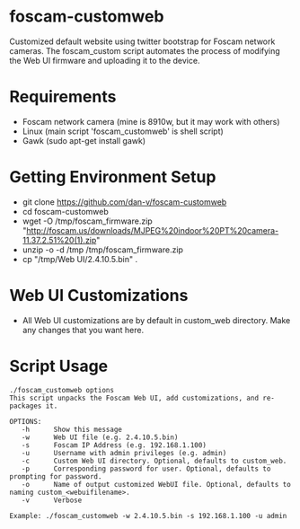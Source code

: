 foscam-customweb
================

Customized default website using twitter bootstrap for Foscam network cameras. The foscam_custom script automates the process of modifying the Web UI firmware and uploading it to the device.

Requirements
===
* Foscam network camera (mine is 8910w, but it may work with others)
* Linux (main script 'foscam_customweb' is shell script)
* Gawk (sudo apt-get install gawk)

Getting Environment Setup
===
* git clone https://github.com/dan-v/foscam-customweb
* cd foscam-customweb
* wget -O /tmp/foscam_firmware.zip "http://foscam.us/downloads/MJPEG%20indoor%20PT%20camera-11.37.2.51%20(1).zip"
* unzip -o -d /tmp /tmp/foscam_firmware.zip
* cp "/tmp/Web UI/2.4.10.5.bin" .

Web UI Customizations
===
* All Web UI customizations are by default in custom_web directory. Make any changes that you want here.

Script Usage
===
```
./foscam_customweb options
This script unpacks the Foscam Web UI, add customizations, and re-packages it.

OPTIONS:
   -h      Show this message
   -w      Web UI file (e.g. 2.4.10.5.bin)
   -s      Foscam IP Address (e.g. 192.168.1.100)
   -u      Username with admin privileges (e.g. admin)
   -c      Custom Web UI directory. Optional, defaults to custom_web.
   -p      Corresponding password for user. Optional, defaults to prompting for password. 
   -o      Name of output customized WebUI file. Optional, defaults to naming custom_<webuifilename>.
   -v      Verbose
   
Example: ./foscam_customweb -w 2.4.10.5.bin -s 192.168.1.100 -u admin
```

